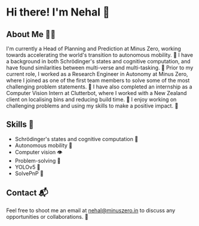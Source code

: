 # Hi there! I'm Nehal 👋
## About Me 🧑‍💼
I'm currently a Head of Planning and Prediction at Minus Zero, working towards accelerating the world's transition to autonomous mobility. 🚗
I have a background in both Schrödinger's states and cognitive computation, and have found similarities between multi-verse and multi-tasking. 🤔
Prior to my current role, I worked as a Research Engineer in Autonomy at Minus Zero, where I joined as one of the first team members to solve some of the most challenging problem statements. 🔬
I have also completed an internship as a Computer Vision Intern at Clutterbot, where I worked with a New Zealand client on localising bins and reducing build time. 🤖
I enjoy working on challenging problems and using my skills to make a positive impact. 💪
## Skills 🚀
- Schrödinger's states and cognitive computation 🧠
- Autonomous mobility 🚗
- Computer vision 👁️
- Problem-solving 🤔
- YOLOv5 🤖
- SolvePnP 🤖
## Contact 📬
Feel free to shoot me an email at nehal@minuszero.in to discuss any opportunities or collaborations. 📩